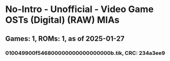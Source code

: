 # No-Intro - Unofficial - Video Game OSTs (Digital) (RAW) MIAs
## Games: 1, ROMs: 1, as of 2025-01-27
### 010049900f546800000000000000000b.tik, CRC: 234a3ee9
